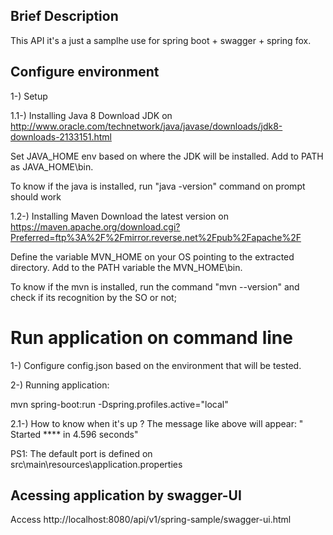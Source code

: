 ## Brief Description

This API it's a just a samplhe use for spring boot + swagger + spring fox.

## Configure environment
1-) Setup

1.1-) Installing Java 8
Download JDK on http://www.oracle.com/technetwork/java/javase/downloads/jdk8-downloads-2133151.html

Set JAVA_HOME env based on where the JDK will be installed. Add to PATH as JAVA_HOME\bin. 

To know if the java is installed, run "java -version" command on prompt should work 

1.2-) Installing Maven
Download the latest version on https://maven.apache.org/download.cgi?Preferred=ftp%3A%2F%2Fmirror.reverse.net%2Fpub%2Fapache%2F

Define the variable MVN_HOME on your OS pointing to the extracted directory. Add to the PATH variable the MVN_HOME\bin.

To know if the mvn is installed, run the command "mvn --version" and check if its recognition by the SO or not;

# Run application on command line

1-) Configure config.json based on the environment that will be tested.

2-) Running application:

mvn spring-boot:run -Dspring.profiles.active="local"

2.1-) How to know when it's up ?
The message like above will appear:
" Started **** in 4.596 seconds"

PS1: The default port is defined on src\main\resources\application.properties

## Acessing application by swagger-UI

Access http://localhost:8080/api/v1/spring-sample/swagger-ui.html

